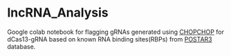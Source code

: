 # lncRNA_Analysis

Google colab notebook for flagging gRNAs generated using [CHOPCHOP](https://chopchop.cbu.uib.no/) for dCas13-gRNA based on known RNA binding sites(RBPs) from [POSTAR3](http://111.198.139.65/RBS.html) database.
